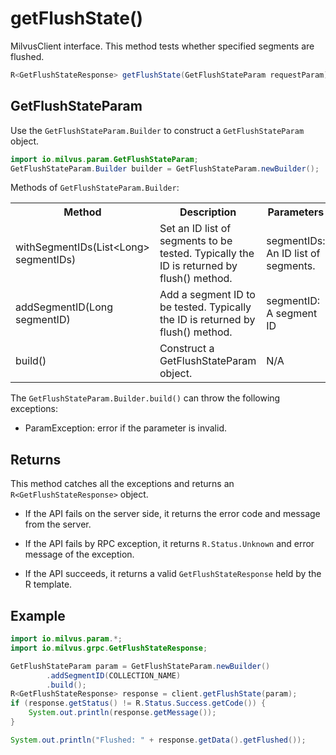 # getFlushState()

MilvusClient interface. This method tests whether specified segments are flushed.

```java
R<GetFlushStateResponse> getFlushState(GetFlushStateParam requestParam);
```

## GetFlushStateParam

Use the `GetFlushStateParam.Builder` to construct a `GetFlushStateParam` object.

```java
import io.milvus.param.GetFlushStateParam;
GetFlushStateParam.Builder builder = GetFlushStateParam.newBuilder();
```

Methods of `GetFlushStateParam.Builder`:

<table>
    <tr>
        <th>Method</th>
        <th>Description</th>
        <th>Parameters</th>
    </tr>
    <tr>
        <td>withSegmentIDs(List&lt;Long> segmentIDs)</td>
        <td>Set an ID list of segments to be tested. Typically the ID is returned by flush() method.</td>
        <td>segmentIDs: An ID list of segments.</td>
    </tr>
    <tr>
        <td>addSegmentID(Long segmentID)</td>
        <td>Add a segment ID to be tested. Typically the ID is returned by flush() method.</td>
        <td>segmentID: A segment ID</td>
    </tr>
    <tr>
        <td>build()</td>
        <td>Construct a GetFlushStateParam object.</td>
        <td>N/A</td>
    </tr>
</table>

The `GetFlushStateParam.Builder.build()` can throw the following exceptions:

- ParamException: error if the parameter is invalid.

## Returns

This method catches all the exceptions and returns an `R<GetFlushStateResponse>` object.

- If the API fails on the server side, it returns the error code and message from the server.

- If the API fails by RPC exception, it returns `R.Status.Unknown` and error message of the exception.

- If the API succeeds, it returns a valid `GetFlushStateResponse` held by the R template.

## Example

```java
import io.milvus.param.*;
import io.milvus.grpc.GetFlushStateResponse;

GetFlushStateParam param = GetFlushStateParam.newBuilder()
        .addSegmentID(COLLECTION_NAME)
        .build();
R<GetFlushStateResponse> response = client.getFlushState(param);
if (response.getStatus() != R.Status.Success.getCode()) {
    System.out.println(response.getMessage());
}

System.out.println("Flushed: " + response.getData().getFlushed());
```
